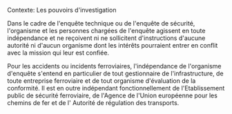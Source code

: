 Contexte: Les pouvoirs d'investigation

Dans le cadre de l'enquête technique ou de l'enquête de sécurité, l'organisme et les personnes chargées de l'enquête agissent en toute indépendance et ne reçoivent ni ne sollicitent d'instructions d'aucune autorité ni d'aucun organisme dont les intérêts pourraient entrer en conflit avec la mission qui leur est confiée.

Pour les accidents ou incidents ferroviaires, l'indépendance de l'organisme d'enquête s'entend en particulier de tout gestionnaire de l'infrastructure, de toute entreprise ferroviaire et de tout organisme d'évaluation de la conformité. Il est en outre indépendant fonctionnellement de l'Etablissement public de sécurité ferroviaire, de l'Agence de l'Union européenne pour les chemins de fer et de l' Autorité de régulation des transports.